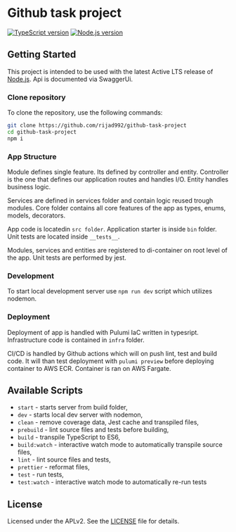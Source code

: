 # Github task project

[![TypeScript version][ts-badge]][typescript-4-7]
[![Node.js version][nodejs-badge]][nodejs]

## Getting Started

This project is intended to be used with the latest Active LTS release of [Node.js][nodejs].
Api is documented via SwaggerUi.

### Clone repository

To clone the repository, use the following commands:

```sh
git clone https://github.com/rijad992/github-task-project
cd github-task-project
npm i
```

### App Structure

Module defines single feature.
Its defined by controller and entity.
Controller is the one that defines our application routes and handles I/O.
Entity handles business logic.

Services are defined in services folder and contain logic reused trough modules.
Core folder contains all core features of the app as types, enums, models, decorators.

App code is locatedin `src folder`. Application starter is inside `bin` folder.
Unit tests are located inside `__tests__`.

Modules, services and entities are registered to di-container on root level of the app.
Unit tests are performed by jest.

### Development

To start local development server use `npm run dev` script which utilizes nodemon.

### Deployment

Deployment of app is handled with Pulumi IaC written in typesript.
Infrastructure code is contained in `infra` folder.

CI/CD is handled by Github actions which will on push lint, test and build code.
It will than test deployment with `pulumi preview` before deploying container to AWS ECR.
Container is ran on AWS Fargate.

## Available Scripts

- `start` - starts server from build folder,
- `dev` - starts local dev server with nodemon,
- `clean` - remove coverage data, Jest cache and transpiled files,
- `prebuild` - lint source files and tests before building,
- `build` - transpile TypeScript to ES6,
- `build:watch` - interactive watch mode to automatically transpile source files,
- `lint` - lint source files and tests,
- `prettier` - reformat files,
- `test` - run tests,
- `test:watch` - interactive watch mode to automatically re-run tests

## License

Licensed under the APLv2. See the [LICENSE](https://github.com/jsynowiec/node-typescript-boilerplate/blob/main/LICENSE) file for details.

[ts-badge]: https://img.shields.io/badge/TypeScript-4.7-blue.svg
[nodejs-badge]: https://img.shields.io/badge/Node.js->=%2016.13-blue.svg
[nodejs]: https://nodejs.org/dist/latest-v14.x/docs/api/
[gha-badge]: https://github.com/jsynowiec/node-typescript-boilerplate/actions/workflows/nodejs.yml/badge.svg
[gha-ci]: https://github.com/jsynowiec/node-typescript-boilerplate/actions/workflows/nodejs.yml
[typescript]: https://www.typescriptlang.org/
[typescript-4-7]: https://devblogs.microsoft.com/typescript/announcing-typescript-4-7/
[license-badge]: https://img.shields.io/badge/license-APLv2-blue.svg
[license]: https://github.com/jsynowiec/node-typescript-boilerplate/blob/main/LICENSE
[jest]: https://facebook.github.io/jest/
[eslint]: https://github.com/eslint/eslint
[wiki-js-tests]: https://github.com/jsynowiec/node-typescript-boilerplate/wiki/Unit-tests-in-plain-JavaScript
[prettier]: https://prettier.io
[volta]: https://volta.sh
[volta-getting-started]: https://docs.volta.sh/guide/getting-started
[volta-tomdale]: https://twitter.com/tomdale/status/1162017336699838467?s=20
[gh-actions]: https://github.com/features/actions
[repo-template-action]: https://github.com/jsynowiec/node-typescript-boilerplate/generate
[esm]: https://developer.mozilla.org/en-US/docs/Web/JavaScript/Guide/Modules
[sindresorhus-esm]: https://gist.github.com/sindresorhus/a39789f98801d908bbc7ff3ecc99d99c
[nodejs-esm]: https://nodejs.org/docs/latest-v16.x/api/esm.html
[ts47-esm]: https://devblogs.microsoft.com/typescript/announcing-typescript-4-7/#esm-nodejs
[editorconfig]: https://editorconfig.org
